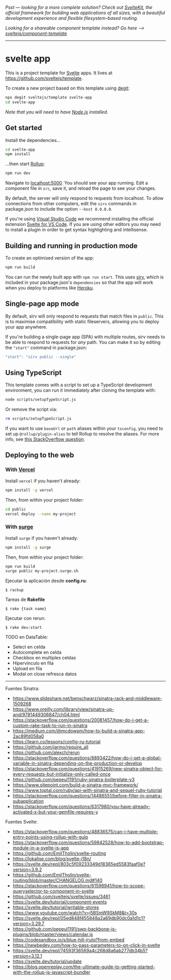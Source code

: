 *Psst — looking for a more complete solution? Check out [SvelteKit](https://kit.svelte.dev), the official framework for building web applications of all sizes, with a beautiful development experience and flexible filesystem-based routing.*

*Looking for a shareable component template instead? Go here --> [sveltejs/component-template](https://github.com/sveltejs/component-template)*

---

# svelte app

This is a project template for [Svelte](https://svelte.dev) apps. It lives at https://github.com/sveltejs/template.

To create a new project based on this template using [degit](https://github.com/Rich-Harris/degit):

```bash
npx degit sveltejs/template svelte-app
cd svelte-app
```

*Note that you will need to have [Node.js](https://nodejs.org) installed.*


## Get started

Install the dependencies...

```bash
cd svelte-app
npm install
```

...then start [Rollup](https://rollupjs.org):

```bash
npm run dev
```

Navigate to [localhost:5000](http://localhost:5000). You should see your app running. Edit a component file in `src`, save it, and reload the page to see your changes.

By default, the server will only respond to requests from localhost. To allow connections from other computers, edit the `sirv` commands in package.json to include the option `--host 0.0.0.0`.

If you're using [Visual Studio Code](https://code.visualstudio.com/) we recommend installing the official extension [Svelte for VS Code](https://marketplace.visualstudio.com/items?itemName=svelte.svelte-vscode). If you are using other editors you may need to install a plugin in order to get syntax highlighting and intellisense.

## Building and running in production mode

To create an optimised version of the app:

```bash
npm run build
```

You can run the newly built app with `npm run start`. This uses [sirv](https://github.com/lukeed/sirv), which is included in your package.json's `dependencies` so that the app will work when you deploy to platforms like [Heroku](https://heroku.com).


## Single-page app mode

By default, sirv will only respond to requests that match files in `public`. This is to maximise compatibility with static fileservers, allowing you to deploy your app anywhere.

If you're building a single-page app (SPA) with multiple routes, sirv needs to be able to respond to requests for *any* path. You can make it so by editing the `"start"` command in package.json:

```js
"start": "sirv public --single"
```

## Using TypeScript

This template comes with a script to set up a TypeScript development environment, you can run it immediately after cloning the template with:

```bash
node scripts/setupTypeScript.js
```

Or remove the script via:

```bash
rm scripts/setupTypeScript.js
```

If you want to use `baseUrl` or `path` aliases within your `tsconfig`, you need to set up `@rollup/plugin-alias` to tell Rollup to resolve the aliases. For more info, see [this StackOverflow question](https://stackoverflow.com/questions/63427935/setup-tsconfig-path-in-svelte).

## Deploying to the web

### With [Vercel](https://vercel.com)

Install `vercel` if you haven't already:

```bash
npm install -g vercel
```

Then, from within your project folder:

```bash
cd public
vercel deploy --name my-project
```

### With [surge](https://surge.sh/)

Install `surge` if you haven't already:

```bash
npm install -g surge
```

Then, from within your project folder:

```bash
npm run build
surge public my-project.surge.sh
```

Ejecutar la aplicación desde <b>config.ru</b>:

    $ rackup

Tareas de <b>Rakefile</b>

    $ rake {task name}

Ejecutar con rerun:

    $ rake dev:start

TODO en DataTable:

+ Select en celda
+ Autocomplete en celda
+ Checkbox en multiples celdas
+ Hipervinculo en fila
+ Upload en fila
+ Modal on close refresca datos

---

Fuentes Sinatra:

+ https://www.slideshare.net/benschwarz/sinatra-rack-and-middleware-1509268
+ https://www.oreilly.com/library/view/sinatra-up-and/9781449306847/ch04.html
+ https://stackoverflow.com/questions/20081457/how-do-i-get-a-custom-rake-task-to-run-in-sinatra
+ https://medium.com/@mcdowpm/how-to-build-a-sinatra-app-2ac89fd058a0
+ https://learn.co/lessons/config-ru-tutorial
+ https://github.com/jarmo/require_all
+ https://github.com/alexch/rerun
+ https://stackoverflow.com/questions/8893422/how-do-i-set-a-global-variable-in-sinatra-depending-on-the-production-or-develop
+ https://stackoverflow.com/questions/41915269/new-sinatra-object-for-every-requests-but-initialize-only-called-once
+ https://github.com/pepeul1191/ruby-sinatra-boilerplate-v3
+ https://www.sitepoint.com/build-a-sinatra-mvc-framework/
+ https://www.toptal.com/ruby/api-with-sinatra-and-sequel-ruby-tutorial
+ https://stackoverflow.com/questions/14486551/before-filter-in-sinatra-subapplication
+ https://stackoverflow.com/questions/6317980/you-have-already-activated-x-but-your-gemfile-requires-y

Fuentes Svelte:

+ https://stackoverflow.com/questions/48836575/can-i-have-multiple-entry-points-using-rollup-with-gulp
+ https://stackoverflow.com/questions/59842528/how-to-add-bootstrap-module-in-a-svelte-js-app
+ https://github.com/EmilTholin/svelte-routing
+ https://lokalise.com/blog/svelte-i18n/
+ https://svelte.dev/repl/803c5f09233349d18365ed5583faaf0e?version=3.9.2
+ https://github.com/EmilTholin/svelte-routing/blob/master/CHANGELOG.md#140
+ https://stackoverflow.com/questions/61598941/how-to-scope-queryselector-to-component-in-svelte
+ https://github.com/sveltejs/svelte/issues/3461
+ https://svelte.dev/tutorial/component-events
+ https://svelte.dev/tutorial/writable-stores
+ https://www.youtube.com/watch?v=j5BSmW9SkM8&t=30s
+ https://svelte.dev/repl/05ed848f455848a2a69db90dc0a1d1c1?version=3.29.7
+ https://github.com/pepeul1191/swp-backbone-js-plugins/blob/master/views/calendar.js
+ https://codesandbox.io/s/blue-hill-jrutq?from-embed
+ https://newbedev.com/how-to-pass-parameters-to-on-click-in-svelte
+ https://svelte.dev/repl/74593f36569a4c268d8a6ab277db34b5?version=3.12.1
+ https://svelte.dev/tutorial/update
+ https://blog.openreplay.com/the-ultimate-guide-to-getting-started-with-the-rollup-js-javascript-bundler
